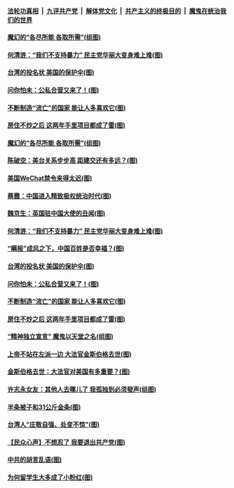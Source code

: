 ####  [法轮功真相](../../../../basic/blob/master/README.md?t=09230831) &nbsp;|&nbsp; [九评共产党](../../../../9ping.md/blob/master/README.md?t=09230831) &nbsp;|&nbsp; [解体党文化](../../../../jtdwh.md/blob/master/README.md?t=09230831)  &nbsp;|&nbsp; [共产主义的终极目的](../../../../gczydzjmd.md/blob/master/README.md?t=09230831) &nbsp;|&nbsp; [魔鬼在统治我们的世界](../../../../mgztzwmdsj.md/blob/master/README.md?t=09230831) 

#### [魔幻的“各尽所能 各取所需”(组图)](../pages/p4/946884.md?t=09230831) 

#### [何清涟：“我们不支持暴力” 民主党华丽大变身难上难(图)](../pages/p4/946864.md?t=09230831) 

#### [台湾的投名状 美国的保护伞(图)](../pages/p4/946858.md?t=09230831) 

#### [问你怕未：公私合营又来了！(图)](../pages/p4/946745.md?t=09230831) 

#### [不断制造“流亡”的国家 能让人多喜欢它(图)](../pages/p4/946748.md?t=09230831) 

#### [房住不炒之后 这两年手里项目都成了雷(图)](../pages/p4/946746.md?t=09230831) 

#### [魔幻的“各尽所能 各取所需”(组图)](../pages/p4/946884.md?t=09230831) 

#### [陈破空：美台关系步步高 距建交还有多远？(图)](../pages/p4/946943.md?t=09230831) 

#### [美国WeChat禁令来得太迟(图)](../pages/p4/946878.md?t=09230831) 

#### [蔡霞：中国进入精致极权统治时代(图)](../pages/p4/946871.md?t=09230831) 

#### [魏京生：英国驻中国大使的丑闻(图)](../pages/p4/946867.md?t=09230831) 

#### [何清涟：“我们不支持暴力” 民主党华丽大变身难上难(图)](../pages/p4/946864.md?t=09230831) 

#### [“瞒报”成风之下，中国百姓是否幸福？(图)](../pages/p4/946866.md?t=09230831) 

#### [台湾的投名状 美国的保护伞(图)](../pages/p4/946858.md?t=09230831) 

#### [问你怕未：公私合营又来了！(图)](../pages/p4/946745.md?t=09230831) 

#### [不断制造“流亡”的国家 能让人多喜欢它(图)](../pages/p4/946748.md?t=09230831) 

#### [房住不炒之后 这两年手里项目都成了雷(图)](../pages/p4/946746.md?t=09230831) 

#### [“精神独立宣言” 魔鬼以天堂之名(组图)](../pages/p4/945715.md?t=09230831) 

#### [上帝不站在左派一边 大法官金斯伯格去世(图)](../pages/p4/946743.md?t=09230831) 

#### [金斯伯格去世：大法官对美国有多重要？(图)](../pages/p4/946742.md?t=09230831) 

#### [许志永女友：其他人去哪儿了 我孤独到必须發声(组图)](../pages/p4/946741.md?t=09230831) 

#### [半条被子和31公斤金条(图)](../pages/p4/946677.md?t=09230831) 

#### [台湾人“庄敬自强、处变不惊”(图)](../pages/p4/946668.md?t=09230831) 

#### [【民众心声】不想忍了 我要退出共产党(图)](../pages/p4/946295.md?t=09230831) 

#### [中共的胡言乱语(图)](../pages/p4/946678.md?t=09230831) 

#### [为何留学生大多成了小粉红(图)](../pages/p4/946674.md?t=09230831) 

